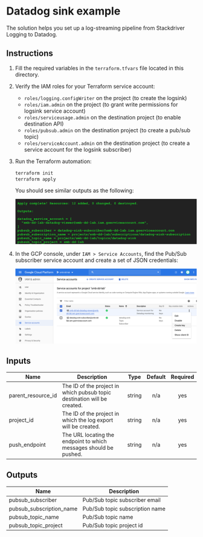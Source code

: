 # Datadog sink example

The solution helps you set up a log-streaming pipeline from Stackdriver Logging to Datadog.

## Instructions

1. Fill the required variables in the `terraform.tfvars` file located in this directory.

2. Verify the IAM roles for your Terraform service account:
    - `roles/logging.configWriter` on the project (to create the logsink)
    - `roles/iam.admin` on the project (to grant write permissions for logsink service account)
    - `roles/serviceusage.admin` on the destination project (to enable destination API)
    - `roles/pubsub.admin` on the destination project (to create a pub/sub topic)
    - `roles/serviceAccount.admin` on the destination project (to create a service account for the logsink subscriber)

2. Run the Terraform automation:
    ```
    terraform init
    terraform apply
    ```

    You should see similar outputs as the following:

    ![Screen Shot 2019-12-09 at 11.10.50 AM.png](https://github.com/smbreslow/terraform-google-log-export/raw/master/examples/datadog-sink/screenshots/Screen%20Shot%202019-12-09%20at%2011.10.50%20AM.png)

3. In the GCP console, under `IAM > Service Accounts`, find the Pub/Sub subscriber service account and create a set of JSON credentials:

    ![Screen Shot 2019-12-09 at 11.10.22 AM.png](https://github.com/smbreslow/terraform-google-log-export/raw/master/examples/datadog-sink/screenshots/Screen%20Shot%202019-12-09%20at%2011.10.22%20AM.png)

<!-- BEGINNING OF PRE-COMMIT-TERRAFORM DOCS HOOK -->
## Inputs

| Name | Description | Type | Default | Required |
|------|-------------|:----:|:-----:|:-----:|
| parent\_resource\_id | The ID of the project in which pubsub topic destination will be created. | string | n/a | yes |
| project\_id | The ID of the project in which the log export will be created. | string | n/a | yes |
| push\_endpoint | The URL locating the endpoint to which messages should be pushed. | string | n/a | yes |

## Outputs

| Name | Description |
|------|-------------|
| pubsub\_subscriber | Pub/Sub topic subscriber email |
| pubsub\_subscription\_name | Pub/Sub topic subscription name |
| pubsub\_topic\_name | Pub/Sub topic name |
| pubsub\_topic\_project | Pub/Sub topic project id |

<!-- END OF PRE-COMMIT-TERRAFORM DOCS HOOK -->
